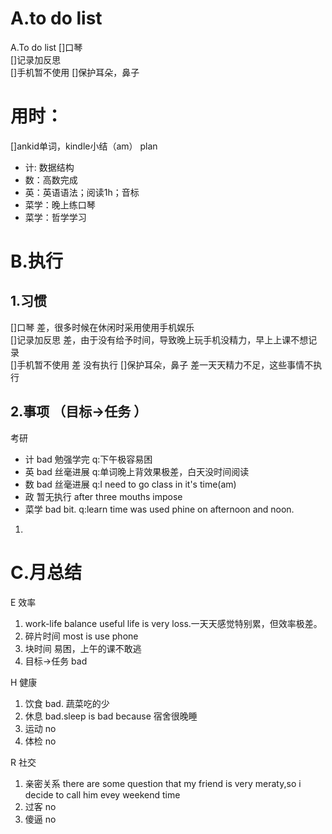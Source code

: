 # A.to do list
A.To do list
  []口琴               
  []记录加反思           
  []手机暂不使用 
  []保护耳朵，鼻子     
# 用时：
[]ankid单词，kindle小结（am）
plan
*  计: 数据结构
*  数：高数完成
*  英：英语语法；阅读1h；音标
*  菜学：晚上练口琴
*  菜学：哲学学习
# B.执行
## 1.习惯
  []口琴       差，很多时候在休闲时采用使用手机娱乐          
  []记录加反思    差，由于没有给予时间，导致晚上玩手机没精力，早上上课不想记录     
  []手机暂不使用   差  没有执行
  []保护耳朵，鼻子  差一天天精力不足，这些事情不执行
## 2.事项 （目标→任务 ）
  考研
* 计  bad  勉强学完  q:下午极容易困
* 英  bad  丝毫进展  q:单词晚上背效果极差，白天没时间阅读
* 数  bad  丝毫进展  q:I need to go class in it's time(am)
* 政  暂无执行  after three mouths impose
* 菜学  bad  bit.  q:learn time was used phine on afternoon and noon.
1. 
# C.月总结
E 效率
1. work-life balance  useful life is very loss.一天天感觉特别累，但效率极差。
2. 碎片时间  most is use phone
3. 块时间  易困，上午的课不敢逃
4. 目标→任务  bad
   
H 健康
1. 饮食  bad. 蔬菜吃的少
2. 休息  bad.sleep is bad because 宿舍很晚睡 
3. 运动  no
4. 体检  no

R 社交
1. 亲密关系  there are some question that my friend is very meraty,so i decide to call him evey weekend time
2. 过客  no
3. 傻逼  no